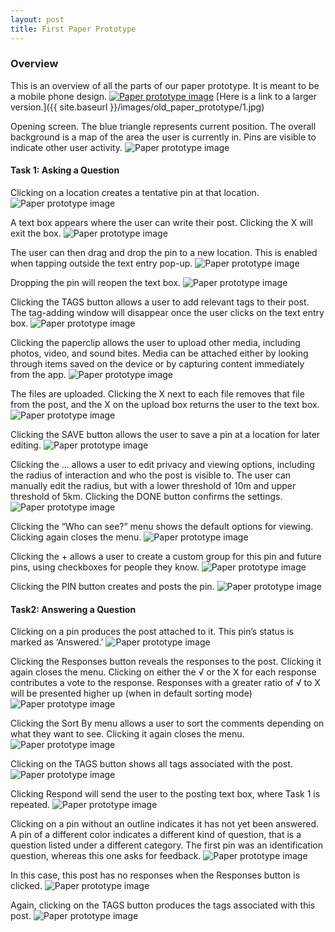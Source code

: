 ```yaml
---
layout: post
title: First Paper Prototype
---
```

### Overview
This is an overview of all the parts of our paper prototype. It is meant to be a mobile phone design.
<a href="{{ site.baseurl }}/images/old_paper_prototype/1.jpg"><img src="{{ site.baseurl }}/images/old_paper_prototype/1.jpg" alt="Paper prototype image"></a>
[Here is a link to a larger version.]({{ site.baseurl }}/images/old_paper_prototype/1.jpg)

Opening screen. The blue triangle represents current position. The overall background is a map of the area the user is currently in. Pins are visible to indicate other user activity.
<img src="{{ site.baseurl }}/images/old_paper_prototype/2.JPG" alt="Paper prototype image">

#### Task 1: Asking a Question
Clicking on a location creates a tentative pin at that location.
<img src="{{ site.baseurl }}/images/old_paper_prototype/3.JPG" alt="Paper prototype image">

A text box appears where the user can write their post. Clicking the X will exit the box.
<img src="{{ site.baseurl }}/images/old_paper_prototype/4.JPG" alt="Paper prototype image">

The user can then drag and drop the pin to a new location. This is enabled when tapping outside the text entry pop-up.
<img src="{{ site.baseurl }}/images/old_paper_prototype/5.JPG" alt="Paper prototype image">

Dropping the pin will reopen the text box.
<img src="{{ site.baseurl }}/images/old_paper_prototype/4.JPG" alt="Paper prototype image">

Clicking the TAGS button allows a user to add relevant tags to their post. The tag-adding window will disappear once the user clicks on the text entry box.
<img src="{{ site.baseurl }}/images/old_paper_prototype/6.JPG" alt="Paper prototype image">

Clicking the paperclip allows the user to upload other media, including photos, video, and sound bites. Media can be attached either by looking through items saved on the device or by capturing content immediately from the app.
<img src="{{ site.baseurl }}/images/old_paper_prototype/7.JPG" alt="Paper prototype image">

The files are uploaded. Clicking the X next to each file removes that file from the post, and the X on the upload box returns the user to the text box.
<img src="{{ site.baseurl }}/images/old_paper_prototype/8.JPG" alt="Paper prototype image">

Clicking the SAVE button allows the user to save a pin at a location for later editing.
<img src="{{ site.baseurl }}/images/old_paper_prototype/9.JPG" alt="Paper prototype image">

Clicking the … allows a user to edit privacy and viewing options, including the radius of interaction and who the post is visible to. The user can manually edit the radius, but with a lower threshold of 10m and upper threshold of 5km. Clicking the DONE button confirms the settings.
<img src="{{ site.baseurl }}/images/old_paper_prototype/10.JPG" alt="Paper prototype image">

Clicking the “Who can see?” menu shows the default options for viewing. Clicking again closes the menu.
<img src="{{ site.baseurl }}/images/old_paper_prototype/11.JPG" alt="Paper prototype image">

Clicking the + allows a user to create a custom group for this pin and future pins, using checkboxes for people they know.
<img src="{{ site.baseurl }}/images/old_paper_prototype/12.JPG" alt="Paper prototype image">

Clicking the PIN button creates and posts the pin.
<img src="{{ site.baseurl }}/images/old_paper_prototype/13.JPG" alt="Paper prototype image">

#### Task2: Answering a Question
Clicking on a pin produces the post attached to it. This pin’s status is marked as ‘Answered.’
<img src="{{ site.baseurl }}/images/old_paper_prototype/14.JPG" alt="Paper prototype image">

Clicking the Responses button reveals the responses to the post. Clicking it again closes the menu. Clicking on either the √ or the X for each response contributes a vote to the response. Responses with a greater ratio of √ to X will be presented higher up (when in default sorting mode)
<img src="{{ site.baseurl }}/images/old_paper_prototype/15.JPG" alt="Paper prototype image">

Clicking the Sort By menu allows a user to sort the comments depending on what they want to see. Clicking it again closes the menu.
<img src="{{ site.baseurl }}/images/old_paper_prototype/16.JPG" alt="Paper prototype image">

Clicking on the TAGS button shows all tags associated with the post.
<img src="{{ site.baseurl }}/images/old_paper_prototype/17.JPG" alt="Paper prototype image">

Clicking Respond will send the user to the posting text box, where Task 1 is repeated.
<img src="{{ site.baseurl }}/images/old_paper_prototype/3.JPG" alt="Paper prototype image">

Clicking on a pin without an outline indicates it has not yet been answered. A pin of a different color indicates a different kind of question, that is a question listed under a different category. The first pin was an identification question, whereas this one asks for feedback.
<img src="{{ site.baseurl }}/images/old_paper_prototype/18.JPG" alt="Paper prototype image">

In this case, this post has no responses when the Responses button is clicked.
<img src="{{ site.baseurl }}/images/old_paper_prototype/19.JPG" alt="Paper prototype image">

Again, clicking on the TAGS button produces the tags associated with this post.
<img src="{{ site.baseurl }}/images/old_paper_prototype/20.JPG" alt="Paper prototype image">
